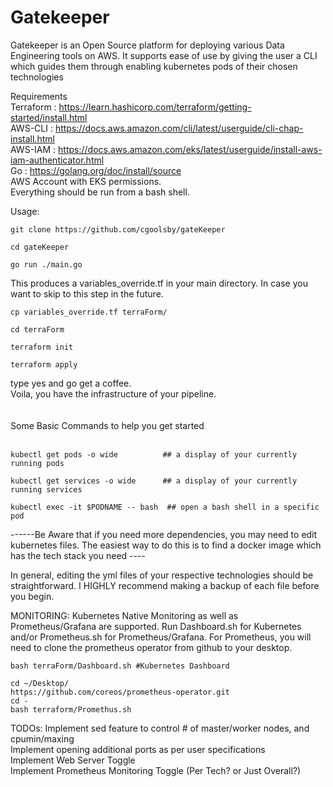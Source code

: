 # Gatekeeper

Gatekeeper is an Open Source platform for deploying various Data Engineering tools on AWS.
It supports ease of use by giving the user a CLI which guides them through enabling kubernetes pods of their chosen technologies


Requirements<br/>
Terraform : https://learn.hashicorp.com/terraform/getting-started/install.html<br/>
AWS-CLI   : https://docs.aws.amazon.com/cli/latest/userguide/cli-chap-install.html<br/>
AWS-IAM   : https://docs.aws.amazon.com/eks/latest/userguide/install-aws-iam-authenticator.html<br/>
Go        : https://golang.org/doc/install/source<br/>
AWS Account with EKS permissions.<br/>
Everything should be run from a bash shell.<br/>

Usage:
```
git clone https://github.com/cgoolsby/gateKeeper
```
```
cd gateKeeper
```
```
go run ./main.go
```

This produces a variables_override.tf in your main directory.  In case you want to skip to this step in the future.<br/>
```
cp variables_override.tf terraForm/
```
```
cd terraForm
```
```
terraform init
```
```
terraform apply
```
type yes and go get a coffee.<br/>
Voila, you have the infrastructure of your pipeline.<br/><br/><br/>
Some Basic Commands to help you get started<br/><br/>
```
kubectl get pods -o wide          ## a display of your currently running pods
```
```
kubectl get services -o wide      ## a display of your currently running services
```
```
kubectl exec -it $PODNAME -- bash  ## open a bash shell in a specific pod
```
------Be Aware that if you need more dependencies, you may need to edit kubernetes files.  The easiest way to do this is to find a docker image which has the tech stack you need ---- <br/>

In general, editing the yml files of your respective technologies should be straightforward.  I HIGHLY recommend making a backup of each file before you begin.


MONITORING:
Kubernetes Native Monitoring as well as Prometheus/Grafana are supported.  Run Dashboard.sh for Kubernetes and/or Prometheus.sh for Prometheus/Grafana. For Prometheus, you will need to clone the prometheus operator from github to your desktop.

```
bash terraForm/Dashboard.sh #Kubernetes Dashboard
```
```
cd ~/Desktop/
https://github.com/coreos/prometheus-operator.git
cd -
bash terraform/Promethus.sh
```
TODOs:
Implement sed feature to control # of master/worker nodes, and cpumin/maxing<br/>
Implement opening additional ports as per user specifications<br/>
Implement Web Server Toggle <br/>
Implement Prometheus Monitoring Toggle (Per Tech? or Just Overall?)<br/>
